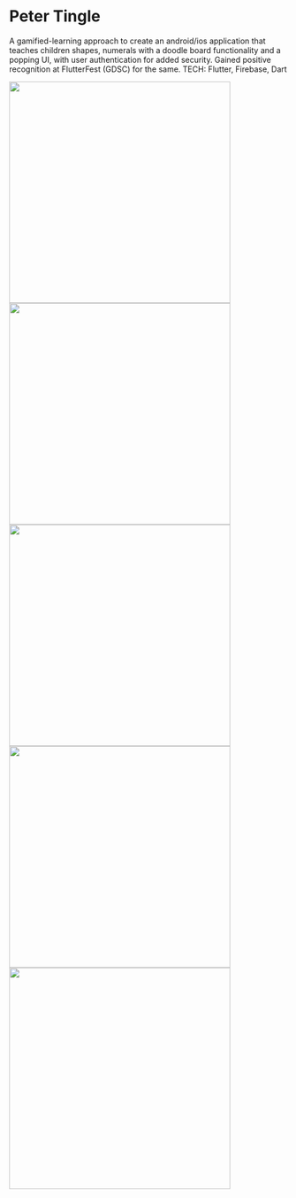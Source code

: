 # Peter Tingle
A gamified-learning approach to create an android/ios application that teaches children shapes,
numerals with a doodle board functionality and a popping UI, with user authentication for added security. Gained positive
recognition at FlutterFest (GDSC) for the same. TECH: Flutter, Firebase, Dart




<img src="https://github.com/thebigjoe29/Peter-Tingle/assets/99957540/d5b01e55-408c-48b9-b9c2-f285f5ced11e" height="400">
<img src="https://github.com/thebigjoe29/Peter-Tingle/assets/99957540/f3118037-8aaa-427f-9791-32b759ab759f" height="400">
<img src="https://github.com/thebigjoe29/Peter-Tingle/assets/99957540/38a981ac-6fb2-42ca-991c-c29e3419d202" height="400">
<img src="https://github.com/thebigjoe29/Peter-Tingle/assets/99957540/e1a69ebf-0b15-4960-b8ff-dc83ec882ce9" height="400">
<img src="https://github.com/thebigjoe29/Peter-Tingle/assets/99957540/889b8972-666f-4cac-8a81-b01dddbc93b9" height="400">
